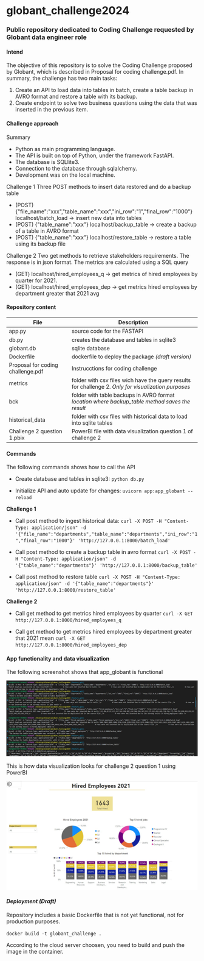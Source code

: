 # globant_challenge2024
### Public repository dedicated to Coding Challenge requested by Globant data engineer role

#### Intend
The objective of this repository is to solve the Coding Challenge proposed by Globant, which is described in Proposal for coding challenge.pdf. In summary, the challenge has two main tasks:

1. Create an API to load data into tables in batch, create a table backup in AVRO format and restore a table with its backup.
2. Create endpoint to solve two business questions using the data that was inserted in the previous item.

#### Challenge approach
Summary
* Python as main programming language.
* The API is built on top of Python, under the framework FastAPI. 
* The database is SQLlite3. 
* Connection to the database through sqlalchemy.
* Development was on the local machine.

Challenge 1
Three POST methods to insert data restored and do a backup table
* (POST) {"file_name":"xxx","table_name":"xxx","ini_row":"1","final_row":"1000"} localhost/batch_load -> insert new data into tables
* (POST) {"table_name":"xxx"} localhost/backup_table -> create a backup of a table in AVRO format
* (POST) {"table_name":"xxx"} localhost/restore_table -> restore a table using its backup file

Challenge 2
Two get methods to retrieve stakeholders requirements. The response is in json format. The metrics are calculated using a SQL query
* (GET)  localhost/hired_employees_q -> get metrics of hired employees by quarter for 2021. 
* (GET)  localhost/hired_employees_dep -> get metrics hired employees by department greater that 2021 avg

#### Repository content

| File |  Description |
| ------------- | -------------|
| app.py| source code for the FASTAPI |
| db.py| creates the database and tables in sqlite3|
| globant.db | sqlite database |
| Dockerfile | dockerfile to deploy the package *(draft version)* |
| Proposal for coding challenge.pdf |  Instrucctions for coding challenge |
| metrics | folder with csv files wich have the query results for challenge 2. *Only for visualization purposes* |
| bck| folder with table backups in AVRO format *location where backup_table method saves the result* |
| historical_data |  folder with csv files with historical data to load into sqlite tables |
| Challenge 2 question 1.pbix |  PowerBI file with data visualization question 1 of challenge 2|

#### Commands 
The following commands shows how to call the API

- Create database and tables in sqlite3: 
`python db.py`

- Initialize API and auto update for changes: 
`uvicorn app:app_globant --reload`

**Challenge 1**
- Call post method to ingest historical data: 
`curl -X POST -H "Content-Type: application/json" -d '{"file_name":"departments","table_name":"departments","ini_row":"1","final_row":"1000"}' 'http://127.0.0.1:8000/batch_load'` 

- Call post method to create a backup table in avro format
`curl -X POST -H "Content-Type: application/json" -d '{"table_name":"departments"}' 'http://127.0.0.1:8000/backup_table'` 

- Call post method to restore table
`curl -X POST -H "Content-Type: application/json" -d '{"table_name":"departments"}' 'http://127.0.0.1:8000/restore_table'` 

**Challenge 2**
- Call get method to get metrics hired employees by quarter
`curl -X GET http://127.0.0.1:8000/hired_employees_q` 

- Call get method to get metrics hired employees by department greater that 2021 mean
`curl -X GET http://127.0.0.1:8000/hired_employees_dep` 

#### App functionality and data visualization
The following screenshot shows that app_globant is functional

![alt text](Globant_API_Challenge_execution_P1.jpg)

This is how data visualization looks for challenge 2 question 1 using PowerBI

![alt text](<Challenge 2 question 1 PowerBI visualization.jpg>)

#### *Deployment (Draft)*
Repository includes a basic Dockerfile that is not yet functional, not for production purposes.

`docker build -t globant_challenge .` 

According to the cloud server choosen, you need to build and push the image in the container.